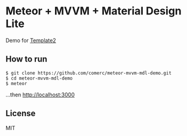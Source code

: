 # Meteor + MVVM + Material Design Lite

Demo for [Template2](https://github.com/comerc/meteor-template2)

## How to run

```
$ git clone https://github.com/comerc/meteor-mvvm-mdl-demo.git
$ cd meteor-mvvm-mdl-demo
$ meteor
```

...then [http://localhost:3000](http://localhost:3000)

## License

MIT

